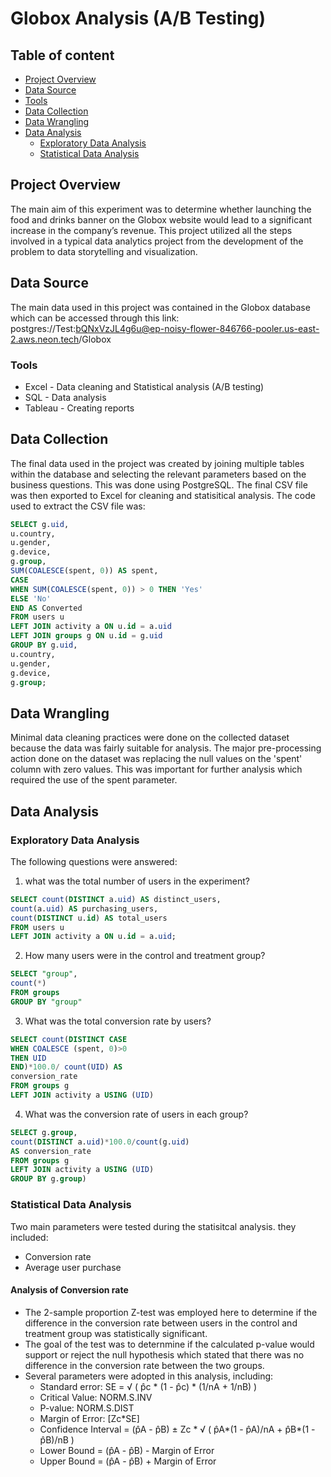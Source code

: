 # Globox Analysis (A/B Testing)

## Table of content
 - [Project Overview](#Project-Overview)
 - [Data Source](#Data-Source)
 - [Tools](#Tools)
 - [Data Collection](Data-Collection)
 - [Data Wrangling](#Data-Wrangling)
 - [Data Analysis](#Data-Analysis)
    - [Exploratory Data Analysis](#Exploratory-Data-Analysis)
    - [Statistical Data Analysis](Statistical-Data-Analysis)

## Project Overview
The main aim of this experiment was to determine whether launching the food and drinks banner on the
Globox website would lead to a significant increase in the company’s revenue.
This project utilized all the steps involved in a typical data analytics project from the development of
the problem to data storytelling and visualization.

## Data Source
The main data used in this project was contained in the Globox database which can be accessed through this link:  postgres://Test:bQNxVzJL4g6u@ep-noisy-flower-846766-pooler.us-east-2.aws.neon.tech/Globox

### Tools
- Excel - Data cleaning and Statistical analysis (A/B testing)
- SQL - Data analysis
- Tableau - Creating reports

## Data Collection
The final data used in the project was created by joining multiple tables within the database and selecting the relevant parameters based on the business questions. This was done using PostgreSQL. The final CSV file was then exported to Excel for cleaning and statisitical analysis. The code used to extract the CSV file was:
```sql
SELECT g.uid,
u.country,
u.gender,
g.device,
g.group,
SUM(COALESCE(spent, 0)) AS spent,
CASE
WHEN SUM(COALESCE(spent, 0)) > 0 THEN 'Yes'
ELSE 'No'
END AS Converted
FROM users u
LEFT JOIN activity a ON u.id = a.uid
LEFT JOIN groups g ON u.id = g.uid
GROUP BY g.uid,
u.country,
u.gender,
g.device,
g.group;
```

## Data Wrangling
Minimal data cleaning practices were done on the collected dataset because the data was fairly suitable
for analysis. The major pre-processing action done on the dataset was replacing the null values on the
'spent' column with zero values. This was important for further analysis which required the use of the
spent parameter.

## Data Analysis
### Exploratory Data Analysis
The following questions were answered:
1. what was the total number of users in the experiment?
```sql
SELECT count(DISTINCT a.uid) AS distinct_users,
count(a.uid) AS purchasing_users,
count(DISTINCT u.id) AS total_users
FROM users u
LEFT JOIN activity a ON u.id = a.uid;
```
2. How many users were in the control and treatment group?
```sql
SELECT "group",
count(*)
FROM groups
GROUP BY "group"
```
3. What was the total conversion rate by users?
```sql
SELECT count(DISTINCT CASE
WHEN COALESCE (spent, 0)>0
THEN UID
END)*100.0/ count(UID) AS
conversion_rate
FROM groups g
LEFT JOIN activity a USING (UID)
```
4. What was the conversion rate of users in each group?
```sql
SELECT g.group,
count(DISTINCT a.uid)*100.0/count(g.uid)
AS conversion_rate
FROM groups g
LEFT JOIN activity a USING (UID)
GROUP BY g.group)
```   
### Statistical Data Analysis
Two main parameters were tested during the statisitcal analysis. they included:
- Conversion rate
- Average user purchase

#### Analysis of Conversion rate
- The 2-sample proportion Z-test was employed here to determine if the difference in the conversion rate between users in the control and treatment group was statistically significant.
- The goal of the test was to deternmine if the calculated p-value would support or reject the null hypothesis which stated that there was no difference in the conversion rate between the two groups.
- Several parameters were adopted in this analysis, including:
  - Standard error: SE = √ ( p̂c * (1 - p̂c) * (1/nA + 1/nB) )
  - Critical Value: NORM.S.INV
  - P-value: NORM.S.DIST
  - Margin of Error: [Zc*SE]
  - Confidence Interval = (p̂A - p̂B) ± Zc * √ ( p̂A*(1 - p̂A)/nA + p̂B*(1 - p̂B)/nB )
  - Lower Bound = (p̂A - p̂B) - Margin of Error
  - Upper Bound = (p̂A - p̂B) + Margin of Error
